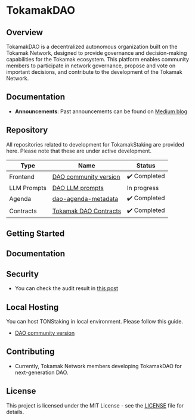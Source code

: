 # TokamakDAO

## Overview
TokamakDAO is a decentralized autonomous organization built on the Tokamak Network, designed to provide governance and decision-making capabilities for the Tokamak ecosystem. This platform enables community members to participate in network governance, propose and vote on important decisions, and contribute to the development of the Tokamak Network.

## Documentation
- **Announcements**: Past announcements can be found on [Medium blog](https://medium.com/tokamak-network/search?q=dao)

## Repository

All repositories related to development for TokamakStaking are provided here. Please note that these are under active development.

| Type       | Name                                                                                              | Status       |
| ---------- | ------------------------------------------------------------------------------------------------- | ------------ |
| Frontend | [DAO community version](https://github.com/tokamak-network/dao-community-version/tree/main/sample-1)  | ✔️ Completed |
| LLM Prompts | [DAO LLM prompts](https://github.com/tokamak-network/dao-community-version/tree/main/prompts-for-llm)  | In progress |
| Agenda   | [dao-agenda-metadata](https://github.com/tokamak-network/dao-agenda-metadata-repository)         | ✔️ Completed |
| Contracts   | [Tokamak DAO Contracts](https://github.com/tokamak-network/tokamak-dao-contracts)           | ✔️ Completed |

## Getting Started

## Documentation


## Security
- You can check the audit result in [this post](https://medium.com/tokamak-network/dao-ton-staking-v2-audit-report-2fa7bb1a9291)

## Local Hosting
You can host TONStaking in local environment. Please follow this guide. 
- [DAO community version](https://github.com/tokamak-network/dao-community-version/tree/main/sample-1)

<!-- ## Community hosted links

Following links are hosted by a community member and are not endorsed by us. Use at your own risk; we do not provide any guarantee or support for using these links. -->
<!-- - [Community hosted](https://staking-community-version-pcfu.vercel.app/) -->


## Contributing
- Currently, Tokamak Network members developing TokamakDAO for next-generation DAO.

## License
This project is licensed under the MIT License - see the [LICENSE](LICENSE) file for details.
